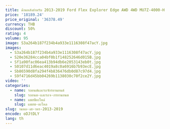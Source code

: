 ```yaml
---
title: ด้านหลังสําหรับ 2013-2019 Ford Flex Explorer Edge AWD 4WD MU7Z-4000-H MU7Z4000H CV6W-4B025-DF CV6W4B025DF
price: '18189.24'
price_original: '36378.49'
currency: THB
discount: 50%
rating: 4
volume: 95
image: S3a264b187f234b4a933e1116308f47acY.jpg
images:
  - S3a264b187f234b4a933e1116308f47acY.jpg
  - S20e36284cca04bf0b1f148252646d015B.jpg
  - Sf1a90fac06ea413b94db6e2053143eb0t.jpg
  - S0107d11d6eac4019a8c0a6916b7b93ecE.jpg
  - Sb86590d8fa294f4b836476db0d87c97d4.jpg
  - S9f4716d45bb04269b1138030c70f2ce2Y.jpg
video: ''
categories:
  - name: รถยนต์และรถจักรยานยนต์
    slug: รถยนต-และรถจ-กรยานยนต
  - name: แชสซีอะไหล่
    slug: แชสซ-อะไหล
slug: านหล-งส-าหร-2013-2019
encode: oDJtDLY
lang: th
---
```

  
